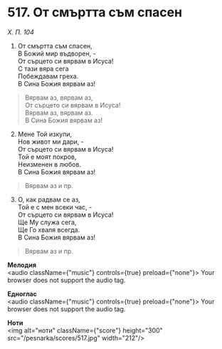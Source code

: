 # 517. От смъртта съм спасен

_Х. П. 104_

1. От смъртта съм спасен,  
В Божий мир въдворен, -  
От сърцето си вярвам в Исуса!  
С тази вяра сега  
Побеждавам греха.  
В Сина Божия вярвам аз!  

> Вярвам аз, вярвам аз,  
> От сърцето си вярвам в Исуса!  
> Вярвам аз, вярвам аз.  
> В Сина Божия вярвам аз!

2. Мене Той изкупи,  
Нов живот ми дари, -  
От сърцето си вярвам в Исуса!  
Той е моят покров,  
Неизменен в любов.  
В Сина Божия вярвам аз!  

> Вярвам аз и пр.  

3. О, как радвам се аз,  
Той е с мен всеки час, -  
От сърцето си вярвам в Исуса!  
Ще Му служа сега,  
Ще Го хваля всегда.  
В Сина Божия вярвам аз!  

> Вярвам аз и пр.

**Мелодия**  
<audio className={"music"} controls={true} preload={"none"}>
    <source src="/pesnarka/mp3/517.mp3" type="audio/mpeg"/>
    Your browser does not support the audio tag.
</audio>

**Едноглас**  
<audio className={"music"} controls={true} preload={"none"}>
    <source src="/pesnarka/transp/517.mp3" type="audio/mpeg"/>
    Your browser does not support the audio tag.
</audio>

**Ноти**  
<img alt="ноти" className={"score"} height="300" src="/pesnarka/scores/517.jpg" width="212"/>
